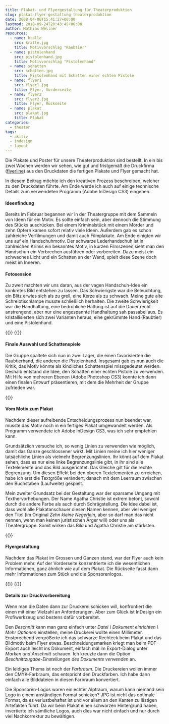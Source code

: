 ```yaml
---
title: Plakat- und Flyergestaltung für Theaterproduktion
slug: plakat-flyer-gestaltung-theaterproduktion
date: 2008-04-06T15:41:27+00:00
lastmod: 2018-09-24T20:43:45+00:00
author: Mathias Wellner
resources:
  - name: kralle
    src: kralle.jpg
    title: Motivvorschlag "Raubtier"
  - name: pistolenhand
    src: pistolenhand.jpg
    title: Motivvorschlag "Pistolenhand"
  - name: schatten
    src: schatten.jpg
    title: Pistolenhand mit Schatten einer echten Pistole
  - name: flyer1
    src: flyer1.jpg
    title: Flyer, Vorderseite
  - name: flyer2
    src: flyer2.jpg
    title: Flyer, Rückseite
  - name: plakat
    src: plakat.jpg
    title: Plakat
categories:
  - theater
tags:
  - akitiv
  - indesign
  - layout
---
```

Die Plakate und Poster für unsere Theaterproduktion sind bestellt. In ein bis zwei Wochen werden wir sehen, wie gut und fristgemäß die Druckfirma ([flyerline](http://www.flyerline.ch/de/home.html)) aus den Druckdaten die fertigen Plakate und Flyer gemacht hat.

In diesem Beitrag möchte ich den kreativen Prozess beschreiben, welcher zu den Druckdaten führte. Am Ende werde ich auch auf einige technische Details zum verwendeten Programm (Adobe InDesign CS3) eingehen.
<!--more-->

#### Ideenfindung

Bereits im Februar begannen wir in der Theatergruppe mit dem Sammeln von Ideen für ein Motiv. Es sollte einfach sein, aber dennoch die Stimmung des Stücks ausdrücken. Bei einem Kriminalstück mit einem Mörder und zehn Opfern kamen sofort relativ viele Ideen. Außerdem gab es schon zahlreiche Verfilmungen und damit auch Filmplakate. Am Ende einigten wir uns auf ein Handschuhmotiv. Der schwarze Lederhandschuh ist in zahlreichen Krimis ein bekanntes Motiv, in kurzen Filmszenen sieht man den Handschuh ein Verbrechen ausführen oder vorbereiten. Dazu meist ein schwaches Licht und ein Schatten an der Wand, spielt diese Szene doch meist im Inneren.

#### Fotosession

Zu zweit machten wir uns daran, aus der vagen Handschuh-Idee ein konkretes Bild entstehen zu lassen. Das Schwierigste war die Beleuchtung, ein Blitz erwies sich als zu grell, eine Kerze als zu schwach. Meine gute alte Schreibtischlampe musste schließlich herhalten. Die zweite Schwierigkeit war die Handhaltung, eine bedrohliche Haltung ist auf die Dauer recht anstrengend, aber nur eine angespannte Handhaltung sah passabel aus. Es kristallisierten sich zwei Varianten heraus, eine gekrümmte Hand (Raubtier) und eine Pistolenhand.

{{<responsive-image name="kralle">}}
{{<responsive-image name="pistolenhand">}}

#### Finale Auswahl und Schattenspiele

Die Gruppe spaltete sich nun in zwei Lager, die einen favorisierten die Raubtierhand, die anderen die Pistolenhand. Insgesamt gab es nun auch die Kritik, das Motiv könnte als kindliches Schattenspiel missgedeutet werden. Deshalb entstand die Idee, den Schatten einer echten Pistole zu verwenden. Mit Hilfe von mehreren Ebenen (Adobe Photoshop CS3) konnte ich dann einen finalen Entwurf präsentieren, mit dem die Mehrheit der Gruppe zufrieden war.

{{<responsive-image name="schatten">}}

#### Vom Motiv zum Plakat

Nachdem dieser aufreibende Entscheidungsprozess nun beendet war, musste das Motiv noch in ein fertiges Plakat umgewandelt werden. Als Programm verwendete ich Adobe InDesign CS3, was ich sehr empfehlen kann.

Grundsätzlich versuche ich, so wenig Linien zu verwenden wie möglich, damit das Ganze geschlossener wirkt. Mit Linien meine ich hier weniger tatsächliche Linien als vielmehr Begrenzungslinien. Ihr könnt auf dem Plakat sehen, dass es nur eine linke Begrenzungslinie gibt, in ihr sind alle Textelemente und das Bild ausgerichtet. Das Gleiche gilt für die rechte Begrenzung. Um diesen Effekt bei den oberen Textelementen zu erreichen, habe ich erst die Textgröße verändert, danach mit dem Leerraum zwischen den Buchstaben (Laufweite) gespielt.

Mein zweiter Grundsatz bei der Gestaltung war der sparsame Umgang mit Texthervorhebungen. Der Name Agatha Christie ist extrem betont, sowohl durch die andere Farbe als auch durch Schrägstellung. Die Idee dabei ist, dass wohl alle Plakatanschauer diesen Namen kennen, aber viel weniger den Titel (im Original _Zehn kleine Negerlein_, aber so darf man das nicht nennen, wenn man keinen juristischen Ärger will) oder uns als Theatergruppe. Somit wirken das Bild und Agatha Christie am stärksten.

{{<responsive-image name="plakat">}}

#### Flyergestaltung

Nachdem das Plakat im Grossen und Ganzen stand, war der Flyer auch kein Problem mehr. Auf der Vorderseite konzentrierte ich die wesentlichen Informationen, ganz ähnlich wie auf dem Plakat. Die Rückseite fasst dann mehr Informationen zum Stück und die Sponsorenlogos.

{{<responsive-image name="flyer1">}}
{{<responsive-image name="flyer2">}}

#### Details zur Druckvorbereitung

Wenn man die Daten dann zur Druckerei schicken will, konfrontiert die einen mit einer Vielzahl an Anforderungen. Aber zum Glück ist InDesign ein Profiwerkzeug und bestens dafür vorbereitet.

Den _Beschnitt_ kann man ganz einfach unter <em>Datei \ Dokument einrichten \ Mehr Optionen</em> einstellen, meine Druckerei wollte einen Millimeter. Enstprechend vergrößerte ich das schwarze Rechteck beim Plakat und das Bildmotiv beim Flyer etwas. Beschneidungsmarken kriegt man beim PDF-Export auch leicht ins Dokument, einfach mal im Export-Dialog unter <em>Marken und Anschnitt</em> schauen. Ich kreuzte dann die Option <em>Beschnittzugabe-Einstellungen des Dokuments verwenden</em> an.

Ein leidiges Thema ist noch der _Farbraum_. Die Druckereien wollen immer den CMYK-Farbraum, das entspricht den Druckfarben. Ich habe dann einfach alle Bilddateien in diesen Farbraum konvertiert.

Die Sponsoren-Logos waren ein echter Alptraum, warum kann niemand sein Logo in einem anständigen Format schicken? JPG ist nicht das optimale Format, da es verlustbehaftet ist und vor allem an den Kanten zu lästigen Artefakten führt. Da wir beim Plakat einen schwarzen Hintergrund haben, invertierte ich sämtliche Logos, auch dies war nicht einfach und nur durch viel Nachkorrektur zu bewältigen.